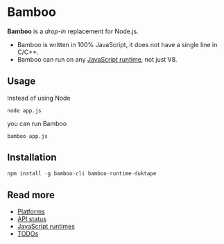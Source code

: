 
# Bamboo

**Bamboo** is a *drop-in* replacement for Node.js.

  - Bamboo is written in 100% JavaScript, it does not have a single line in C/C++.
  - Bamboo can run on any [JavaScript runtime](./docs/runtimes.md), not just V8.

## Usage

Instead of using Node

```shell
node app.js
```

you can run Bamboo

```shell
bamboo app.js
```

## Installation

```js
npm install -g bamboo-cli bamboo-runtime-duktape
```

## Read more

  - [Platforms](./docs/platforms.md)
  - [API status](./docs/api.md)
  - [JavaScript runtimes](./docs/runtimes.md)
  - [TODOs](./docs/todos.md)
